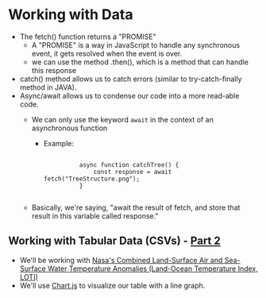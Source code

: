# Working with Data
- The fetch() function returns a "PROMISE"
	- A "PROMISE" is a way in JavaScript to handle any synchronous event, it gets resolved when the event is over.
	- we can use the method .then(), which is a method that can handle this response
- catch() method allows us to catch errors (similar to try-catch-finally method in JAVA).
- Async/await allows us to condense our code into a more read-able code.
	- We can only use the keyword <code>await</code> in the context of an asynchronous function
		- Example:
		
			<code>
					async function catchTree() {
						const response = await fetch("TreeStructure.png");
					}
			</code>

	- Basically, we're saying, "await the result of fetch, and store that result in this variable called response."

## Working with Tabular Data (CSVs) - [Part 2](https://github.com/carrliitos/Javascript-DHTML/tree/master/Misc/WorkingWithData/Part2)
- We'll be working with [Nasa's Combined Land-Surface Air and Sea-Surface Water Temperature Anomalies (Land-Ocean Temperature Index, LOTI)](https://data.giss.nasa.gov/gistemp/)
- We'll use [Chart.js](https://www.chartjs.org/) to visualize our table with a line graph.
